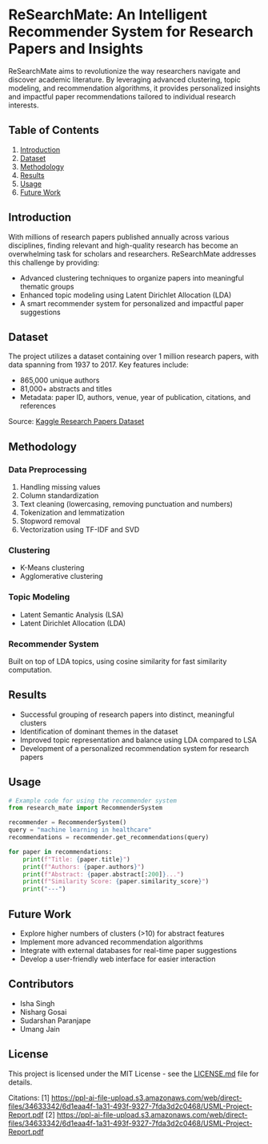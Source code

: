 # ReSearchMate: An Intelligent Recommender System for Research Papers and Insights

ReSearchMate aims to revolutionize the way researchers navigate and discover academic literature. By leveraging advanced clustering, topic modeling, and recommendation algorithms, it provides personalized insights and impactful paper recommendations tailored to individual research interests.

## Table of Contents

1. [Introduction](#introduction)
2. [Dataset](#dataset)
3. [Methodology](#methodology)
4. [Results](#results)
5. [Usage](#usage)
6. [Future Work](#future-work)

## Introduction

With millions of research papers published annually across various disciplines, finding relevant and high-quality research has become an overwhelming task for scholars and researchers. ReSearchMate addresses this challenge by providing:

- Advanced clustering techniques to organize papers into meaningful thematic groups
- Enhanced topic modeling using Latent Dirichlet Allocation (LDA)
- A smart recommender system for personalized and impactful paper suggestions

## Dataset

The project utilizes a dataset containing over 1 million research papers, with data spanning from 1937 to 2017. Key features include:

- 865,000 unique authors
- 81,000+ abstracts and titles
- Metadata: paper ID, authors, venue, year of publication, citations, and references

Source: [Kaggle Research Papers Dataset](https://www.kaggle.com/datasets/nechbamohammed/research-papers-dataset)

## Methodology

### Data Preprocessing

1. Handling missing values
2. Column standardization
3. Text cleaning (lowercasing, removing punctuation and numbers)
4. Tokenization and lemmatization
5. Stopword removal
6. Vectorization using TF-IDF and SVD

### Clustering

- K-Means clustering
- Agglomerative clustering

### Topic Modeling

- Latent Semantic Analysis (LSA)
- Latent Dirichlet Allocation (LDA)

### Recommender System

Built on top of LDA topics, using cosine similarity for fast similarity computation.

## Results

- Successful grouping of research papers into distinct, meaningful clusters
- Identification of dominant themes in the dataset
- Improved topic representation and balance using LDA compared to LSA
- Development of a personalized recommendation system for research papers

## Usage

```python
# Example code for using the recommender system
from research_mate import RecommenderSystem

recommender = RecommenderSystem()
query = "machine learning in healthcare"
recommendations = recommender.get_recommendations(query)

for paper in recommendations:
    print(f"Title: {paper.title}")
    print(f"Authors: {paper.authors}")
    print(f"Abstract: {paper.abstract[:200]}...")
    print(f"Similarity Score: {paper.similarity_score}")
    print("---")
```

## Future Work

- Explore higher numbers of clusters (>10) for abstract features
- Implement more advanced recommendation algorithms
- Integrate with external databases for real-time paper suggestions
- Develop a user-friendly web interface for easier interaction

## Contributors

- Isha Singh
- Nisharg Gosai
- Sudarshan Paranjape
- Umang Jain

## License

This project is licensed under the MIT License - see the [LICENSE.md](LICENSE.md) file for details.

Citations:
[1] https://ppl-ai-file-upload.s3.amazonaws.com/web/direct-files/34633342/6d1eaa4f-1a31-493f-9327-7fda3d2c0468/USML-Project-Report.pdf
[2] https://ppl-ai-file-upload.s3.amazonaws.com/web/direct-files/34633342/6d1eaa4f-1a31-493f-9327-7fda3d2c0468/USML-Project-Report.pdf
